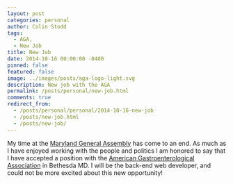 ```yaml
---
layout: post
categories: personal
author: Colin Stodd
tags:
  - AGA,
  - New Job
title: New Job
date: 2014-10-16 00:00:00 -0400
pinned: false
featured: false
image: ../images/posts/aga-logo-light.svg
description: New job with the AGA
permalink: /posts/personal/new-job.html
comments: true
redirect_from:
  - /posts/personal/personal/2014-10-16-new-job
  - /posts/new-job.html
  - /posts/new-job/
---
```


My time at the <a href="http://mgaleg.maryland.gov/webmga/frm1st.aspx?tab=home" target="_blank" rel="noopener">Maryland General Assembly</a> has come to an end.  As much as I have enjoyed working with the people and politics I am honored to say that I have accepted a position with the <a href="http://www.gastro.org/" target="_blank" rel="noopener">American Gastroenterological Association</a> in Bethesda MD.  I will be the back-end web developer, and could not be more excited about this new opportunity!
